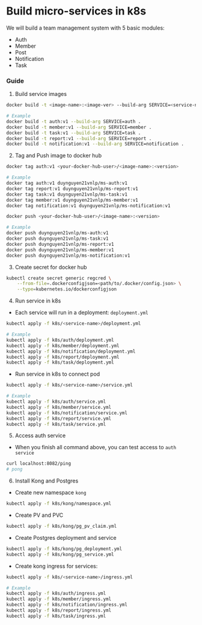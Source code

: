 # Build micro-services in k8s

We will build a team management system with 5 basic modules:
- Auth
- Member
- Post
- Notification
- Task

### Guide
1. Build service images
```bash
docker build -t <image-name>:<image-ver> --build-arg SERVICE=<service-name> .

# Example
docker build -t auth:v1 --build-arg SERVICE=auth .
docker build -t member:v1 --build-arg SERVICE=member .
docker build -t task:v1 --build-arg SERVICE=task .
docker build -t report:v1 --build-arg SERVICE=report .
docker build -t notification:v1 --build-arg SERVICE=notification .
```

2. Tag and Push image to docker hub
```bash
docker tag auth:v1 <your-docker-hub-user>/<image-name>:<version>

# Example
docker tag auth:v1 duynguyen21vnlp/ms-auth:v1
docker tag report:v1 duynguyen21vnlp/ms-report:v1
docker tag task:v1 duynguyen21vnlp/ms-task:v1
docker tag member:v1 duynguyen21vnlp/ms-member:v1
docker tag notification:v1 duynguyen21vnlp/ms-notification:v1

docker push <your-docker-hub-user>/<image-name>:<version>

# Example
docker push duynguyen21vnlp/ms-auth:v1
docker push duynguyen21vnlp/ms-task:v1
docker push duynguyen21vnlp/ms-report:v1
docker push duynguyen21vnlp/ms-member:v1
docker push duynguyen21vnlp/ms-notification:v1
```

3. Create secret for docker hub
```bash
kubectl create secret generic regcred \
    --from-file=.dockerconfigjson=<path/to/.docker/config.json> \
    --type=kubernetes.io/dockerconfigjson
```

4. Run service in k8s
- Each service will run in a deployment: `deployment.yml`
```bash
kubectl apply -f k8s/<service-name>/deployment.yml

# Example
kubectl apply -f k8s/auth/deployment.yml
kubectl apply -f k8s/member/deployment.yml
kubectl apply -f k8s/notification/deployment.yml
kubectl apply -f k8s/report/deployment.yml
kubectl apply -f k8s/task/deployment.yml

```

- Run service in k8s to connect pod
```bash
kubectl apply -f k8s/<service-name>/service.yml

# Example
kubectl apply -f k8s/auth/service.yml
kubectl apply -f k8s/member/service.yml
kubectl apply -f k8s/notification/service.yml
kubectl apply -f k8s/report/service.yml
kubectl apply -f k8s/task/service.yml
```

5. Access auth service
- When you finish all command above, you can test access to `auth service`
```bash
curl localhost:8082/ping
# pong
```

6. Install Kong and Postgres
- Create new namespace `kong`
```bash
kubectl apply -f k8s/kong/namespace.yml
```

- Create PV and PVC
```bash
kubectl apply -f k8s/kong/pg_pv_claim.yml
```

- Create Postgres deployment and service
```bash
kubectl apply -f k8s/kong/pg_deployment.yml
kubectl apply -f k8s/kong/pg_service.yml
```

- Create kong ingress for services:
```bash
kubectl apply -f k8s/<service-name>/ingress.yml

# Example
kubectl apply -f k8s/auth/ingress.yml
kubectl apply -f k8s/member/ingress.yml
kubectl apply -f k8s/notification/ingress.yml
kubectl apply -f k8s/report/ingress.yml
kubectl apply -f k8s/task/ingress.yml
```

